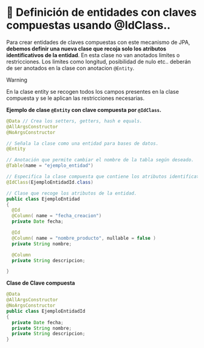 # 📌 Definición de entidades con claves compuestas usando @IdClass..
Para crear entidades de claves compuestas con este mecanismo de JPA, **debemos definir una nueva clase que recoja solo los atributos identificativos de la entidad**. En esta clase no van anotados limites o restricciones. 
Los limites como longitud, posibilidad de nulo etc.. deberán de ser anotados en la clase con anotacion `@Entity`.   

>[!WARNING]
>En la clase entity se recogen todos los campos presentes en la clase compuesta y se le aplican las restricciones necesarias.
   
**Ejemplo de clase `@Entity` con clave compuesta por `@IdClass`.**

```java
@Data // Crea los setters, getters, hash e equals.
@AllArgsConstructor
@NoArgsConstructor

// Señala la clase como una entidad para bases de datos.
@Entity

// Anotación que permite cambiar el nombre de la tabla según deseado.
@Table(name = "ejemplo_entidad")

// Especifica la clase compuesta que contiene los atributos identificativos de la entidad.
@IdClass(EjemploEntidadId.class)

// Clase que recoge los atributos de la entidad.
public class EjemploEntidad
{
  @Id
  @Column( name = "fecha_creacion")
  private Date fecha;

  @Id
  @Column( name = "nombre_producto", nullable = false )
  private String nombre;

  @Column
  private String descripcion;

}
```
   
**Clase de Clave compuesta**
```java
@Data
@AllArgsConstructor
@NoArgsConstructor
public class EjemploEntidadId
{
  private Date fecha;
  private String nombre;
  private String descripcion;
}
```


